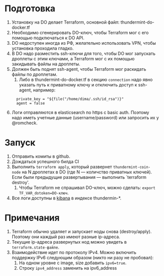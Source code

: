 # Подготовка

1. Установку на DO делает Terraform, основной файл: thundermint-do-docker.tf
1. Необходимо сгенерировать DO-ключ, чтобы Terraform мог с его помощью подключаться к DO API.
1. DO недоступен иногда из РФ, желательно использовать VPN, чтобы установка проходила гладко.
1. В DO надо разместить ssh-ключи для того, чтобы DO мог запускать дроплеты с этим ключами, а Terraform мог с их помощью
   закидывать файлы на дроплеты.
1. Должен быть поднят ssh-agent, чтобы Terraform мог раскидать файлы по дроплетам.
    1. Либо в thundermint-do-docker.tf в секцию `connection` надо явно указать путь к приватному ключу и отключить
       доступ к ssh-agent, например:
    ```
      private_key = "${file("/home/dima/.ssh/id_rsa")}"
      agent = false
    ```
1. Логи отправляются в elasticsearch по https c basic auth. Поэтому надо иметь учетные данные (username/password) или запросить их у @romcheck.

# Запуск

1. Отправить комиты в github.
1. Дождаться успешного билда CI
1. Выполнить `terraform apply`, который
   развернет `thundermint-coin-node` на N дроплетах в DO (где N — количство приватных ключей). Если были предыдущие развертывания — выполнить `terraform destroy'.
   1. Чтобы Terraform не спрашивал DO-ключ, можно сделать: `export TF_VAR_dotoken=DO-ключ`.
1. Все логи доступны в [kibana](https://elastic.hxr.team/kibana) в индексе thundermin-*.

# Примечания

1. Terraform обычно удаляет и запускает ноды снова (destroy/apply). Поэтому они каждый раз имеют разные ip-адреса.
1. Текущие ip-адреса развернутых нод можно увидеть в `terraform.state-файле`.
1. Взаимодействие идет по протоколу IPv4. Можно включить поддержку IPv6 следующим образом (никто ни разу не пробовал):
   1. На одном уровне с image, size добавить `ipv6=true`.
   1. Строку `ipv4_address` заменить на ipv6_address 
